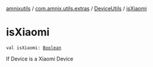 [amnixutils](../../index.md) / [com.amnix.utils.extras](../index.md) / [DeviceUtils](index.md) / [isXiaomi](./is-xiaomi.md)

# isXiaomi

`val isXiaomi: `[`Boolean`](https://kotlinlang.org/api/latest/jvm/stdlib/kotlin/-boolean/index.html)

If Device is a Xiaomi Device

